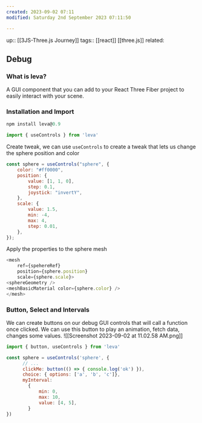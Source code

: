 ```yaml
---
created: 2023-09-02 07:11
modified: Saturday 2nd September 2023 07:11:50

---
```

up::  [[3JS-Three.js Journey]]
tags:: [[react]] [[three.js]]
related:

## Debug

### What is leva?
A GUI component that you can add to your React Three Fiber project to easily interact with your scene.

### Installation and Import

``` javascript
npm install leva@0.9
```

```javascript
import { useControls } from 'leva'
```

Create tweak, we can use `useControls` to create a tweak that lets us change the sphere position and color
```javascript
const sphere = useControls("sphere", {
	color: "#ff0000",
	position: {
		value: [1, 1, 0],
		step: 0.1,
		joystick: "invertY",
	},
	scale: {
		value: 1.5,
		min: -4,
		max: 4,
		step: 0.01,
	},
});
```

Apply the properties to the sphere mesh
``` javascript
<mesh
	ref={spehereRef}
	position={sphere.position}
	scale={sphere.scale}>
<sphereGeometry />
<meshBasicMaterial color={sphere.color} />
</mesh>
```

### Button, Select and Intervals
We can create buttons on our debug GUI controls that will call a function once clicked.
We can use this button to play an animation, fetch data, changes some values.
![[Screenshot 2023-09-02 at 11.02.58 AM.png]]

```javascript
import { button, useControls } from 'leva'
```

```javascript
const sphere = useControls('sphere', {
	  // ...
	  clickMe: button(() => { console.log('ok') }),
	  choice: { options: ['a', 'b', 'c']},
	  myInterval:
	    {
	        min: 0,
	        max: 10,
	        value: [4, 5],
	    }
})
```
